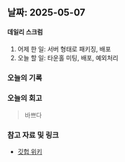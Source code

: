 ## 날짜: 2025-05-07

#### 데일리 스크럼
1. 어제 한 일: 서버 형태로 패키징, 배포
2. 오늘 할 일: 타운홀 미팅, 배포, 예외처리

### 오늘의 기록



### 오늘의 회고
> 바쁘다

### 참고 자료 및 링크
- [깃헙 위키](https://github.com/100-hours-a-week/14-YG-WIKI/wiki)